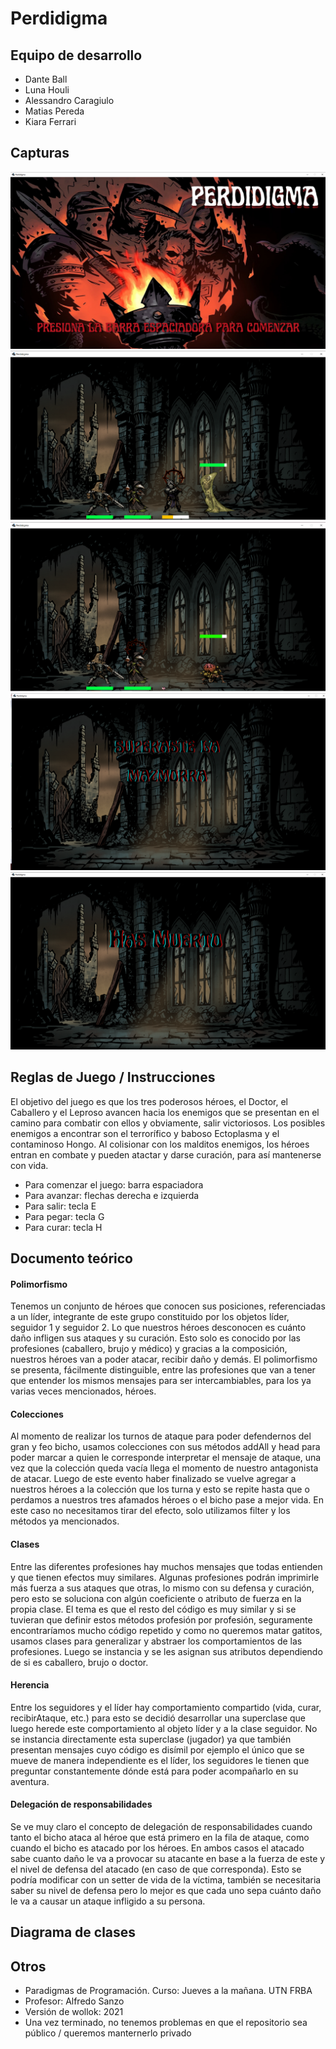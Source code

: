 # Perdidigma

## Equipo de desarrollo

- Dante Ball
- Luna Houli
- Alessandro Caragiulo
- Matias Pereda
- Kiara Ferrari

## Capturas

![intro](./instrucciones/intro.png)
![nivel1](./instrucciones/nivel-1.png)
![nivel2](./instrucciones/nivel-2.png)
![ganaste](./instrucciones/ganaste.png)
![perdiste](./instrucciones/perdiste.png)

## Reglas de Juego / Instrucciones

El objetivo del juego es que los tres poderosos héroes, el Doctor, el Caballero y el Leproso avancen hacia los enemigos que se presentan en el camino para combatir con ellos y obviamente, salir victoriosos. Los posibles enemigos a encontrar son el terrorífico y baboso Ectoplasma y el contaminoso Hongo. Al colisionar con los malditos enemigos, los héroes entran en combate y pueden atactar y darse curación, para así mantenerse con vida. 

- Para comenzar el juego: barra espaciadora
- Para avanzar: flechas derecha e izquierda
- Para salir: tecla E
- Para pegar: tecla G
- Para curar: tecla H

## Documento teórico

#### Polimorfismo

Tenemos un conjunto de héroes que conocen sus posiciones, referenciadas a un líder, integrante de este grupo constituido por los objetos líder, seguidor 1 y seguidor 2. Lo que nuestros héroes desconocen es cuánto daño infligen sus ataques y su curación. Esto solo es conocido por las profesiones (caballero, brujo y médico) y gracias a la composición, nuestros héroes van a poder atacar, recibir daño y demás. 
El polimorfismo se presenta, fácilmente distinguible, entre las profesiones que van a tener que entender los mismos mensajes para ser intercambiables, para los ya varias veces mencionados, héroes. 

#### Colecciones

Al momento de realizar los turnos de ataque para poder defendernos del gran y feo bicho, usamos colecciones con sus métodos addAll y head para poder marcar a quien le corresponde interpretar el mensaje de ataque, una vez que la colección queda vacía llega el momento de nuestro antagonista de atacar. Luego de este evento haber finalizado se vuelve agregar a nuestros héroes a la colección que los turna y esto se repite hasta que o perdamos a nuestros tres afamados héroes o el bicho pase a mejor vida. En este caso no necesitamos tirar del efecto, solo utilizamos filter y los métodos ya mencionados.

#### Clases

Entre las diferentes profesiones hay muchos mensajes que todas entienden y que tienen efectos muy similares. Algunas profesiones podrán imprimirle más fuerza a sus ataques que otras, lo mismo con su defensa y curación, pero esto se soluciona con algún coeficiente o atributo de fuerza en la propia clase. El tema es que el resto del código es muy similar y si se tuvieran que definir estos métodos profesión por profesión, seguramente encontraríamos mucho código repetido y como no queremos matar gatitos, usamos clases para generalizar y abstraer los comportamientos de las profesiones. Luego se instancia y se les asignan sus atributos dependiendo de si es caballero, brujo o doctor.  

#### Herencia

Entre los seguidores y el líder hay comportamiento compartido (vida, curar, recibirAtaque, etc.) para esto se decidió desarrollar una superclase que luego herede este comportamiento al objeto líder y a la clase seguidor. No se instancia directamente esta superclase (jugador) ya que también presentan mensajes cuyo código es disímil por ejemplo el único que se mueve de manera independiente es el líder, los seguidores le tienen que preguntar constantemente dónde está para poder acompañarlo en su aventura. 


#### Delegación de responsabilidades
Se ve muy claro el concepto de delegación de responsabilidades cuando tanto el bicho ataca al héroe que está primero en la fila de ataque, como cuando el bicho es atacado por los héroes. En ambos casos el atacado sabe cuanto daño le va a provocar su atacante en base a la fuerza de este y el nivel de defensa del atacado (en caso de que corresponda). Esto se podría modificar con un setter de vida de la víctima, también se necesitaria saber su nivel de defensa pero lo mejor es que cada uno sepa cuánto daño le va a causar un ataque infligido a su persona.


## Diagrama de clases


## Otros

- Paradigmas de Programación. Curso: Jueves a la mañana. UTN FRBA
- Profesor: Alfredo Sanzo
- Versión de wollok: 2021
- Una vez terminado, no tenemos problemas en que el repositorio sea público / queremos manternerlo privado
